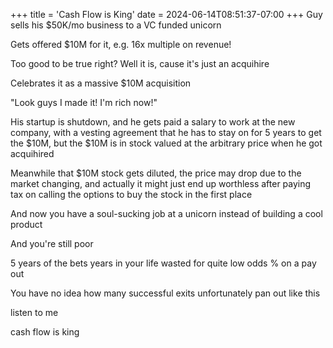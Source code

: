+++
title = 'Cash Flow is King'
date = 2024-06-14T08:51:37-07:00
+++
Guy sells his $50K/mo business to a VC funded unicorn

Gets offered $10M for it, e.g. 16x multiple on revenue!

Too good to be true right? Well it is, cause it's just an acquihire

Celebrates it as a massive $10M acquisition

"Look guys I made it! I'm rich now!"

His startup is shutdown, and he gets paid a salary to work at the new company, with a vesting agreement that he has to stay on for 5 years to get the $10M, but the $10M is in stock valued at the arbitrary price when he got acquihired

Meanwhile that $10M stock gets diluted, the price may drop due to the market changing, and actually it might just end up worthless after paying tax on calling the options to buy the stock in the first place

And now you have a soul-sucking job at a unicorn instead of building a cool product

And you're still poor

5 years of the bets years in your life wasted for quite low odds % on a pay out

You have no idea how many successful exits unfortunately pan out like this

listen to me

cash flow is king
